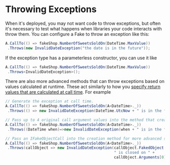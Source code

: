 # Throwing Exceptions

When it's deployed, you may not want code to throw exceptions, but
often it's necessary to test what happens when libraries your code
interacts with throw them. You can configure a Fake to throw an
exception like this:

```csharp
A.CallTo(() => fakeShop.NumberOfSweetsSoldOn(DateTime.MaxValue))
 .Throws(new InvalidDateException("the date is in the future"));
```

If the exception type has a parameterless constructor, you can use it
like

```csharp
A.CallTo(() => fakeShop.NumberOfSweetsSoldOn(DateTime.MaxValue))
 .Throws<InvalidDateException>();
```

There are also more advanced methods that can throw exceptions based
on values calculated at runtime. These act similarly to how you
[specify return values that are calculated at call time](specifying-return-values.md#return-values-calculated-at-call-time). For
example

```csharp
// Generate the exception at call time.
A.CallTo(() => fakeShop.NumberOfSweetsSoldOn(A<DateTime>._))
 .Throws(() => new InvalidDateException(DateTime.UtcNow + " is in the future"));

// Pass up to 4 original call argument values into the method that creates the exception.
A.CallTo(() => fakeShop.NumberOfSweetsSoldOn(A<DateTime>._))
 .Throws((DateTime when)=>new InvalidDateException(when + " is in the future"));

// Pass an IFakeObjectCall into the creation method for more advanced scenarios.
A.CallTo(() => fakeShop.NumberOfSweetsSoldOn(A<DateTime>._))
 .Throws(callObject => new InvalidDateException(callObject.FakedObject +
                                                " is closed on " +
                                                callObject.Arguments[0]));
```
